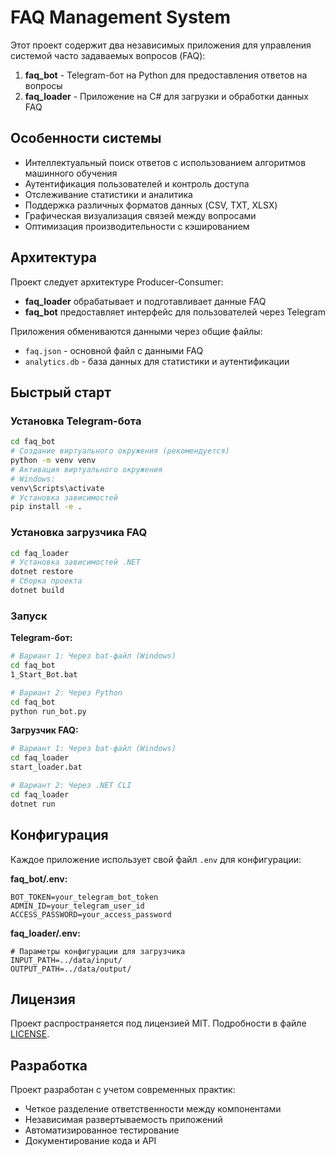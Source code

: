 # FAQ Management System

Этот проект содержит два независимых приложения для управления системой часто задаваемых вопросов (FAQ):

1. **faq_bot** - Telegram-бот на Python для предоставления ответов на вопросы
2. **faq_loader** - Приложение на C# для загрузки и обработки данных FAQ

## Особенности системы

- Интеллектуальный поиск ответов с использованием алгоритмов машинного обучения
- Аутентификация пользователей и контроль доступа
- Отслеживание статистики и аналитика
- Поддержка различных форматов данных (CSV, TXT, XLSX)
- Графическая визуализация связей между вопросами
- Оптимизация производительности с кэшированием

## Архитектура

Проект следует архитектуре Producer-Consumer:
- **faq_loader** обрабатывает и подготавливает данные FAQ
- **faq_bot** предоставляет интерфейс для пользователей через Telegram

Приложения обмениваются данными через общие файлы:
- `faq.json` - основной файл с данными FAQ
- `analytics.db` - база данных для статистики и аутентификации

## Быстрый старт

### Установка Telegram-бота

```bash
cd faq_bot
# Создание виртуального окружения (рекомендуется)
python -m venv venv
# Активация виртуального окружения
# Windows:
venv\Scripts\activate
# Установка зависимостей
pip install -e .
```

### Установка загрузчика FAQ

```bash
cd faq_loader
# Установка зависимостей .NET
dotnet restore
# Сборка проекта
dotnet build
```

### Запуск

**Telegram-бот:**
```bash
# Вариант 1: Через bat-файл (Windows)
cd faq_bot
1_Start_Bot.bat

# Вариант 2: Через Python
cd faq_bot
python run_bot.py
```

**Загрузчик FAQ:**
```bash
# Вариант 1: Через bat-файл (Windows)
cd faq_loader
start_loader.bat

# Вариант 2: Через .NET CLI
cd faq_loader
dotnet run
```

## Конфигурация

Каждое приложение использует свой файл `.env` для конфигурации:

**faq_bot/.env:**
```
BOT_TOKEN=your_telegram_bot_token
ADMIN_ID=your_telegram_user_id
ACCESS_PASSWORD=your_access_password
```

**faq_loader/.env:**
```
# Параметры конфигурации для загрузчика
INPUT_PATH=../data/input/
OUTPUT_PATH=../data/output/
```

## Лицензия

Проект распространяется под лицензией MIT. Подробности в файле [LICENSE](LICENSE).

## Разработка

Проект разработан с учетом современных практик:
- Четкое разделение ответственности между компонентами
- Независимая развертываемость приложений
- Автоматизированное тестирование
- Документирование кода и API